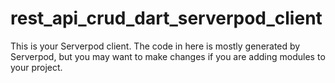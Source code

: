 # rest_api_crud_dart_serverpod_client

This is your Serverpod client. The code in here is mostly generated by
Serverpod, but you may want to make changes if you are adding modules to your
project.
